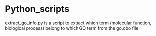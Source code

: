 # Python_scripts
extract_go_info.py is a script to extract which term (molecular function, biological process) belong to which GO term from the go.obo file
